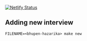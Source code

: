 [![Netlify Status](https://api.netlify.com/api/v1/badges/79b3f989-2581-45b6-b13b-3feb9f63c49d/deploy-status)](https://app.netlify.com/sites/ahilapati/deploys)

## Adding new interview
```
FILENAME=<bhupen-hazarika> make new
```
